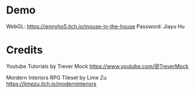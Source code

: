 # Demo
WebGL: https://jennyho5.itch.io/mouse-in-the-house
Password: Jiayu Hu

# Credits

Youtube Tutorials by Trever Mock
https://www.youtube.com/@TreverMock

Mordern Interiors RPG Tileset by Lime Zu
https://limezu.itch.io/moderninteriors
